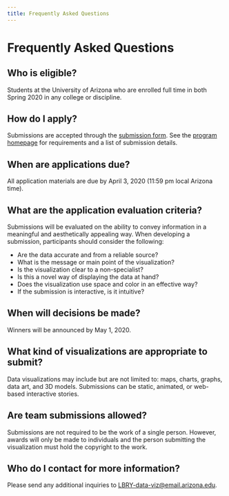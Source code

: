 ```yaml
---
title: Frequently Asked Questions
---
```


# Frequently Asked Questions

## Who is eligible?
Students at the University of Arizona who are enrolled full time in both Spring 2020 in any college or discipline.

## How do I apply?
Submissions are accepted through the [submission form](https://docs.google.com/forms/d/1r6CUuA0b9SRO408RoTsokVM8qZjYui3519TjF7wakSM/edit?usp=sharing). See the [program homepage](index.md) for requirements and a list of submission details.

## When are applications due?
All application materials are due by April 3, 2020 (11:59 pm local Arizona time).

## What are the application evaluation criteria?
Submissions will be evaluated on the ability to convey information in a meaningful and aesthetically appealing way. When developing a submission, participants should consider the following:

+ Are the data accurate and from a reliable source?
+ What is the message or main point of the visualization?
+ Is the visualization clear to a non-specialist?
+ Is this a novel way of displaying the data at hand?
+ Does the visualization use space and color in an effective way?
+ If the submission is interactive, is it intuitive?

## When will decisions be made?
Winners will be announced by May 1, 2020.

## What kind of visualizations are appropriate to submit?
Data visualizations may include but are not limited to: maps, charts, graphs, data art, and 3D models. Submissions can be static, animated, or web-based interactive stories.

## Are team submissions allowed?
Submissions are not required to be the work of a single person. However, awards will only be made to individuals and the person submitting the visualization must hold the copyright to the work.

## Who do I contact for more information?
Please send any additional inquiries to  [LBRY-data-viz@email.arizona.edu](mailto:LBRY-data-viz@email.arizona.edu?subject=Data%20Viz%20Challenge%20Inquiry).

